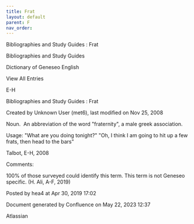 ```yaml
---
title: Frat
layout: default
parent: F
nav_order:
---
```


Bibliographies and Study Guides : Frat

Bibliographies and Study Guides

Dictionary of Geneseo English

View All Entries

E-H

Bibliographies and Study Guides : Frat

Created by  Unknown User (met6), last modified on Nov 25, 2008

Noun.  An abbreviation of the word &quot;fraternity&quot;, a male greek association.

Usage: &quot;What are you doing tonight?&quot; &quot;Oh, I think I am going to hit up a few frats, then head to the bars&quot;

Talbot, E-H, 2008

Comments:

100% of those surveyed could identify this term. This term is not Geneseo specific. (H. Ali, A-F, 2019)

Posted by hea4 at Apr 30, 2019 17:02

Document generated by Confluence on May 22, 2023 12:37

Atlassian
